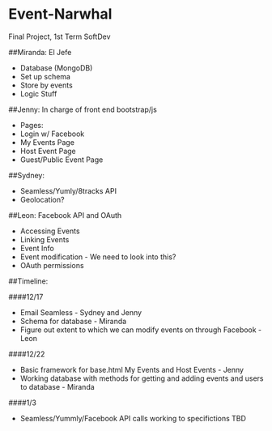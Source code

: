 Event-Narwhal
=============

Final Project, 1st Term SoftDev

##Miranda: 
  El Jefe 

* Database (MongoDB)
 * Set up schema 
 * Store by events 
 * Logic Stuff

##Jenny:
  In charge of front end
  bootstrap/js 
  * Pages:
   * Login w/ Facebook
   * My Events Page
   * Host Event Page 
   * Guest/Public Event Page

##Sydney:
 * Seamless/Yumly/8tracks API
 * Geolocation?
  
##Leon:
Facebook API and OAuth
  * Accessing Events
  * Linking Events
  * Event Info
  * Event modification - We need to look into this?
  * OAuth permissions 


##Timeline:

####12/17

  * Email Seamless - Sydney and Jenny
  * Schema for database - Miranda
  * Figure out extent to which we can modify events on through Facebook - Leon

####12/22

  * Basic framework for base.html My Events and Host Events - Jenny
  * Working database with methods for getting and adding events and users to database - Miranda

####1/3

  * Seamless/Yummly/Facebook API calls working to specifictions
TBD
